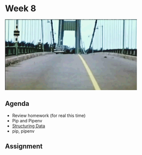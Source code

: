 # Week 8
![Tacoma Narrows GIF](assets/structure.gif)

## Agenda
- Review homework (for real this time)
- Pip and Pipenv
- [Structuring Data](lesson.md) 
- pip, pipenv

## Assignment
